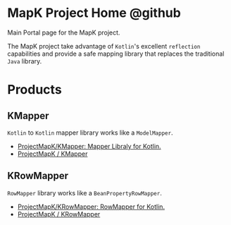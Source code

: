 # MapK Project Home @github
Main Portal page for the MapK project.

The MapK project take advantage of `Kotlin`'s excellent `reflection` capabilities and provide a safe mapping library that replaces the traditional `Java` library.

# Products
## KMapper
`Kotlin` to `Kotlin` mapper library works like a `ModelMapper`.

- [ProjectMapK/KMapper: Mapper Libraly for Kotlin\.](https://github.com/ProjectMapK/KMapper)
- [ProjectMapK / KMapper](https://jitpack.io/#ProjectMapK/KMapper)

## KRowMapper
`RowMapper` library works like a `BeanPropertyRowMapper`.

- [ProjectMapK/KRowMapper: RowMapper for Kotlin\.](https://github.com/ProjectMapK/KRowMapper)
- [ProjectMapK / KRowMapper](https://jitpack.io/#ProjectMapK/KRowMapper)
